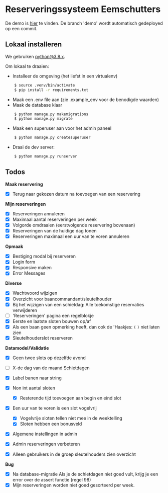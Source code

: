 # Reserveringssysteem Eemschutters

De demo is [hier](https://eemschutters-reserveringen.herokuapp.com/) te vinden. De branch 'demo' wordt automatisch gedeployed op een commit.

## Lokaal installeren
We gebruiken [python@3.8.x](https://www.python.org/downloads/release/python-380/).

Om lokaal te draaien:
    
- Installeer de omgeving (het liefst in een virtualenv)
        
```bash
    $ source .venv/bin/activate
    $ pip install -r requirements.txt
```
- Maak een .env file aan (zie .example_env voor de benodigde waarden)
- Maak de database klaar 

```bash
    $ python manage.py makemigrations
    $ python manage.py migrate
```
- Maak een superuser aan voor het admin paneel
```bash
    $ python manage.py createsuperuser
```
- Draai de dev server:
```bash
    $ python manage.py runserver
```

## Todos

**Maak reservering**
- [x] Terug naar gekozen datum na toevoegen van een reservering


**Mijn reserveringen**
- [x] Reserveringen annuleren
- [x] Maximaal aantal reserveringen per week
- [x] Volgorde omdraaien (eerstvolgende reservering bovenaan)
- [x] Reserveringen van de huidige dag tonen
- [x] Reserveringen maximaal een uur van te voren annuleren

**Opmaak**
- [x] Bestiging modal bij reserveren
- [x] Login form
- [x] Responsive maken
- [x] Error Messages

**Diverse**
- [x] Wachtwoord wijzigen
- [x] Overzicht voor baancommandant/sleutelhouder
- [x] Bij het wijzigen van een schietdag: Alle toekomstige reservaties verwijderen
- [ ] 'Reserveringen' pagina een regelblokje
- [x] Eerste en laatste sloten bouwen op/af
- [x] Als een baan geen opmerking heeft, dan ook de 'Haakjes: `(` `)` niet laten zien
- [x] Sleutelhouderslot reserveren

**Datamodel/Validatie**
- [x] Geen twee slots op dezelfde avond
- [ ] X-de dag van de maand Schietdagen
- [x] Label banen naar string
- [x] Non int aantal sloten
    - [x] Resterende tijd toevoegen aan begin en eind slot
- [x] Een uur van te voren is een slot vogelvrij
    - [x] Vogelvrije sloten tellen niet mee in de weektelling
    - [x] Sloten hebben een bonusveld
- [x] Algemene instellingen in admin
- [x] Admin reserveringen verbeteren
- [x] Alleen gebruikers in de groep sleutelhouders zien overzicht


**Bug**
- [x] Na database-migratie Als je de schietdagen niet goed vult, krijg je een error over de assert functie (regel 98)
- [x] Mijn reserveringen worden niet goed gesorteerd per week.
